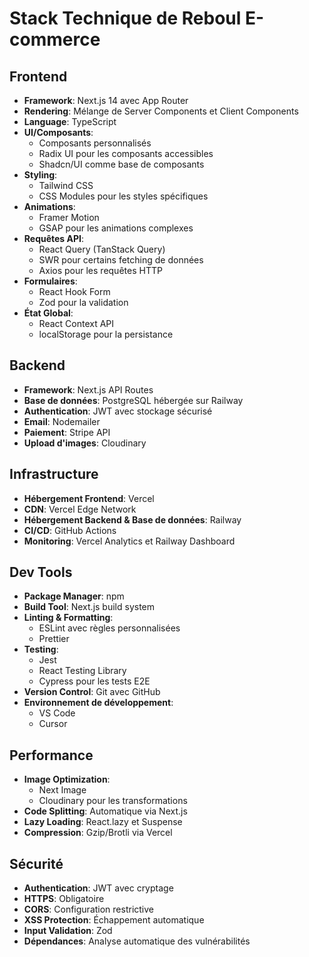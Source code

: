 # Stack Technique de Reboul E-commerce

## Frontend
- **Framework**: Next.js 14 avec App Router
- **Rendering**: Mélange de Server Components et Client Components
- **Language**: TypeScript
- **UI/Composants**: 
  - Composants personnalisés
  - Radix UI pour les composants accessibles
  - Shadcn/UI comme base de composants
- **Styling**: 
  - Tailwind CSS
  - CSS Modules pour les styles spécifiques
- **Animations**: 
  - Framer Motion
  - GSAP pour les animations complexes
- **Requêtes API**: 
  - React Query (TanStack Query)
  - SWR pour certains fetching de données
  - Axios pour les requêtes HTTP
- **Formulaires**: 
  - React Hook Form
  - Zod pour la validation
- **État Global**: 
  - React Context API
  - localStorage pour la persistance

## Backend
- **Framework**: Next.js API Routes
- **Base de données**: PostgreSQL hébergée sur Railway
- **Authentication**: JWT avec stockage sécurisé
- **Email**: Nodemailer
- **Paiement**: Stripe API
- **Upload d'images**: Cloudinary

## Infrastructure
- **Hébergement Frontend**: Vercel
- **CDN**: Vercel Edge Network
- **Hébergement Backend & Base de données**: Railway
- **CI/CD**: GitHub Actions
- **Monitoring**: Vercel Analytics et Railway Dashboard

## Dev Tools
- **Package Manager**: npm
- **Build Tool**: Next.js build system
- **Linting & Formatting**: 
  - ESLint avec règles personnalisées
  - Prettier
- **Testing**: 
  - Jest
  - React Testing Library
  - Cypress pour les tests E2E
- **Version Control**: Git avec GitHub
- **Environnement de développement**: 
  - VS Code
  - Cursor

## Performance
- **Image Optimization**: 
  - Next Image
  - Cloudinary pour les transformations
- **Code Splitting**: Automatique via Next.js
- **Lazy Loading**: React.lazy et Suspense
- **Compression**: Gzip/Brotli via Vercel

## Sécurité
- **Authentication**: JWT avec cryptage
- **HTTPS**: Obligatoire
- **CORS**: Configuration restrictive
- **XSS Protection**: Échappement automatique
- **Input Validation**: Zod
- **Dépendances**: Analyse automatique des vulnérabilités 
